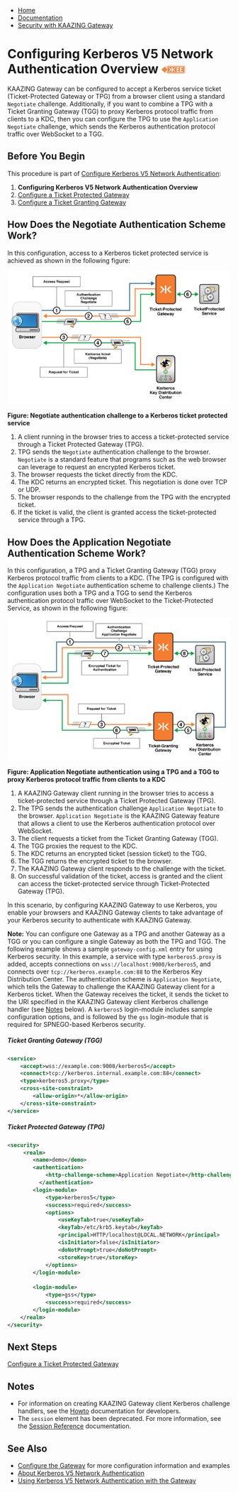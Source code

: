 -   [Home](../../index.md)
-   [Documentation](../index.md)
-   [Security with KAAZING Gateway](../index.md#security)

Configuring Kerberos V5 Network Authentication Overview ![This feature is available in KAAZING Gateway - Enterprise Edition](../images/enterprise-feature.png)
============================================================================================================================

KAAZING Gateway can be configured to accept a Kerberos service ticket (Ticket-Protected Gateway or TPG) from a browser client using a standard `Negotiate` challenge. Additionally, if you want to combine a TPG with a Ticket Granting Gateway (TGG) to proxy Kerberos protocol traffic from clients to a KDC, then you can configure the TPG to use the `Application Negotiate` challenge, which sends the Kerberos authentication protocol traffic over WebSocket to a TGG.

Before You Begin
----------------

This procedure is part of [Configure Kerberos V5 Network Authentication](o_krb.md):

1.  **Configuring Kerberos V5 Network Authentication Overview**
2.  [Configure a Ticket Protected Gateway](p_krb_config_tpg.md)
3.  [Configure a Ticket Granting Gateway](p_krb_config_tgg.md)

How Does the Negotiate Authentication Scheme Work?
--------------------------------------------------------------------

In this configuration, access to a Kerberos ticket protected service is achieved as shown in the following figure:

![Negotiate authentication challenge to a Kerberos ticket protected service](../images/f-authentication-web-challenge-web.jpg)

**Figure: Negotiate authentication challenge to a Kerberos ticket protected service**

1.  A client running in the browser tries to access a ticket-protected service through a Ticket Protected Gateway (TPG).
2.  TPG sends the `Negotiate` authentication challenge to the browser. `Negotiate` is a standard feature that programs such as the web browser can leverage to request an encrypted Kerberos ticket.
3.  The browser requests the ticket directly from the KDC.
4.  The KDC returns an encrypted ticket. This negotiation is done over TCP or UDP.
5.  The browser responds to the challenge from the TPG with the encrypted ticket.
6.  If the ticket is valid, the client is granted access the ticket-protected service through a TPG.

How Does the Application Negotiate Authentication Scheme Work?
---------------------------------------------------------------------------------

In this configuration, a TPG and a Ticket Granting Gateway (TGG) proxy Kerberos protocol traffic from clients to a KDC. (The TPG is configured with the `Application Negotiate` authentication scheme to challenge clients.) The configuration uses both a TPG and a TGG to send the Kerberos authentication protocol traffic over WebSocket to the Ticket-Protected Service, as shown in the following figure:

![Application Negotiate authentication using a TPG and a TGG to proxy Kerberos protocol traffic from clients to a KDC](../images/f-authentication-kaazing-2b-web.jpg)

**Figure: Application Negotiate authentication using a TPG and a TGG to proxy Kerberos protocol traffic from clients to a KDC**

1.  A KAAZING Gateway client running in the browser tries to access a ticket-protected service through a Ticket Protected Gateway (TPG).
2.  The TPG sends the authentication challenge `Application Negotiate` to the browser. `Application Negotiate` is the KAAZING Gateway feature that allows a client to use the Kerberos authentication protocol over WebSocket.
3.  The client requests a ticket from the Ticket Granting Gateway (TGG).
4.  The TGG proxies the request to the KDC.
5.  The KDC returns an encrypted ticket (session ticket) to the TGG.
6.  The TGG returns the encrypted ticket to the browser.
7.  The KAAZING Gateway client responds to the challenge with the ticket.
8.  On successful validation of the ticket, access is granted and the client can access the ticket-protected service through Ticket-Protected Gateway (TPG).

In this scenario, by configuring KAAZING Gateway to use Kerberos, you enable your browsers and KAAZING Gateway clients to take advantage of your Kerberos security to authenticate with KAAZING Gateway.

**Note:** You can configure one Gateway as a TPG and another Gateway as a TGG or you can configure a single Gateway as both the TPG and TGG.
The following example shows a sample `gateway-config.xml` entry for using Kerberos security. In this example, a service with type `kerberos5.proxy` is added, accepts connections on `wss://localhost:9000/kerberos5`, and connects over `tcp://kerberos.example.com:88` to the Kerberos Key Distribution Center. The authentication scheme is `Application Negotiate`, which tells the Gateway to challenge the KAAZING Gateway client for a Kerberos ticket. When the Gateway receives the ticket, it sends the ticket to the URI specified in the KAAZING Gateway client Kerberos challenge handler (see [Notes](o_krb_config_kerberos.md#notes) below). A `kerberos5` login-module includes sample configuration options, and is followed by the `gss` login-module that is required for SPNEGO-based Kerberos security.

##### Ticket Granting Gateway (TGG)

``` xml
<service>
    <accept>wss://example.com:9000/kerberos5</accept>
    <connect>tcp://kerberos.internal.example.com:88</connect>
    <type>kerberos5.proxy</type>
    <cross-site-constraint>
        <allow-origin>*</allow-origin>
    </cross-site-constraint>
</service>
```

##### Ticket Protected Gateway (TPG)

``` xml
<security>
     <realm>
        <name>demo</demo>
        <authentication>
            <http-challenge-scheme>Application Negotiate</http-challenge-scheme>
          </authentication>
        <login-module>
            <type>kerberos5</type>
            <success>required</success>
            <options>
                <useKeyTab>true</useKeyTab>
                <keyTab>/etc/krb5.keytab</keyTab>
                <principal>HTTP/localhost@LOCAL.NETWORK</principal>
                <isInitiator>false</isInitiator>
                <doNotPrompt>true</doNotPrompt>
                <storeKey>true</storeKey>
            </options>
        </login-module>

        <login-module>
            <type>gss</type>
            <success>required</success>
        </login-module>
    </realm>
</security>
```

Next Steps
----------

[Configure a Ticket Protected Gateway](p_krb_config_tpg.md)

Notes
-------------------------

-   For information on creating KAAZING Gateway client Kerberos challenge handlers, see the [Howto](../index.md) documentation for developers.
-   The `session` element has been deprecated. For more information, see the [Session Reference](../admin-reference/r_conf_session.md) documentation.

See Also
------------------------------

-   [Configure the Gateway](../admin-reference/o_conf_checklist.md) for more configuration information and examples
-   [About Kerberos V5 Network Authentication](c_aaa_kerberos.md)
-   [Using Kerberos V5 Network Authentication with the Gateway](u_krb_config_kerberos.md)
